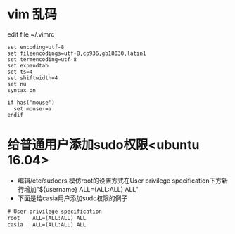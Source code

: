 # vim 乱码
edit file ~/.vimrc
```text
set encoding=utf-8
set fileencodings=utf-8,cp936,gb18030,latin1
set termencoding=utf-8
set expandtab
set ts=4
set shiftwidth=4
set nu
syntax on

if has('mouse')
  set mouse-=a
endif
```

# 给普通用户添加sudo权限<ubuntu 16.04>
- 编辑/etc/sudoers,模仿root的设置方式在User privilege specification下方新行增加"${username} ALL=(ALL:ALL) ALL"
- 下面是给casia用户添加sudo权限的例子
``` txt
# User privilege specification
root    ALL=(ALL:ALL) ALL
casia   ALL=(ALL:ALL) ALL

```
